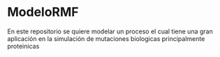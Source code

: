 # ModeloRMF
En este repositorio se quiere modelar un proceso el cual tiene una gran aplicación en la simulación de mutaciones biologicas principalmente proteinicas
